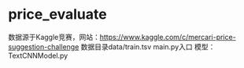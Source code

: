 # price_evaluate
数据源于Kaggle竞赛，网站：https://www.kaggle.com/c/mercari-price-suggestion-challenge
数据目录data/train.tsv
main.py入口
模型：TextCNNModel.py

